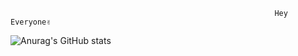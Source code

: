                                                                Hey Everyone✌
![Anurag's GitHub stats](https://github-readme-stats.vercel.app/api?username=j8901&show_icons=true&theme=merko)

